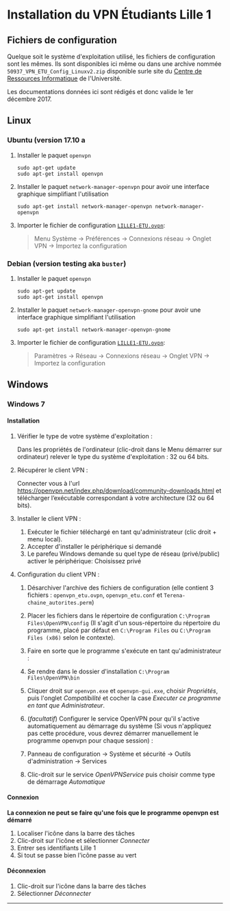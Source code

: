 # Installation du VPN Étudiants Lille 1

## Fichiers de configuration

Quelque soit le système d'exploitation utilisé, les fichiers de configuration sont les mêmes. Ils sont disponibles ici même ou dans une archive nommée `50937_VPN_ETU_Config_Linuxv2.zip` disponible surle site du [Centre de Ressources Informatique](http://cri.univ-lille1.fr/Services-proposes/reseau/VPN-etudiant) de l'Université.

Les documentations données ici sont rédigés et donc valide le 1er décembre 2017.

## Linux

### Ubuntu (version 17.10 a

 1. Installer le paquet `openvpn`

        sudo apt-get update
        sudo apt-get install openvpn

 2. Installer le paquet `network-manager-openvpn` pour avoir une interface graphique simplifiant l'utilisation

        sudo apt-get install network-manager-openvpn network-manager-openvpn

 3. Importer le fichier de configuration [`LILLE1-ETU.ovpn`](LILLE1-ETU.ovpn):

    > Menu Système → Préférences → Connexions réseau → Onglet VPN → Importez la configuration 

### Debian (version testing aka `buster`)

 1. Installer le paquet `openvpn`

        sudo apt-get update
        sudo apt-get install openvpn

 2. Installer le paquet `network-manager-openvpn-gnome` pour avoir une interface graphique simplifiant l'utilisation

        sudo apt-get install network-manager-openvpn-gnome

 3. Importer le fichier de configuration [`LILLE1-ETU.ovpn`](LILLE1-ETU.ovpn):

    > Paramètres → Réseau → Connexions réseau → Onglet VPN → Importez la configuration 

## Windows

### Windows 7

#### Installation

 1. Vérifier le type de votre système d'exploitation :

    Dans les propriétés  de l'ordinateur (clic-droit dans le Menu démarrer sur ordinateur) relever le type du système d'exploitation : 32 ou 64 bits.

 2. Récupérer le client VPN :

    Connecter vous à l'url <https://openvpn.net/index.php/download/community-downloads.html> et télécharger l’exécutable correspondant à votre architecture (32 ou 64 bits).

 3. Installer le client VPN :

    1. Exécuter le fichier téléchargé en tant qu'administrateur (clic droit + menu local).
    2. Accepter d'installer le périphérique si demandé
    3. Le parefeu Windows demande su quel type de réseau (privé/public) activer le périphérique: Choisissez privé
 4. Configuration du client VPN :

    1. Désarchiver l'archive des fichiers de configuration (elle contient 3 fichiers : `openvpn_etu.ovpn`, `openvpn_etu.conf` et `Terena-chaine_autorites.perm`)
    2. Placer les fichiers dans le répertoire de configuration `C:\Program Files\OpenVPN\config` (Il s'agit d'un sous-répertoire du répertoire du programme, placé par défaut en `C:\Program Files` ou `C:\Program Files (x86)` selon le contexte).
    3. Faire en sorte que le programme s'exécute en tant qu'administrateur :

      1. Se rendre dans le dossier d'installation `C:\Program Files\OpenVPN\bin`
      2. Cliquer droit sur `openvpn.exe` et `openvpn-gui.exe`, choisir *Propriétés*, puis l'onglet *Compatibilité* et cocher la case *Executer ce programme en tant que Administrateur*.

    4. (*facultatif*) Configurer le service OpenVPN pour qu'il s'active automatiquement au démarrage du système (Si vous n'appliquez pas cette procédure, vous devrez démarrer manuellement le programme openvpn pour chaque session) :

      1. Panneau de configuration → Système et sécurité → Outils d'administration → Services
      2. Clic-droit sur le service *OpenVPNService* puis choisir comme type de démarrage *Automatique*

#### Connexion

**La connexion ne peut se faire qu'une fois que le programme openvpn est démarré**

 1. Localiser l'icône dans la barre des tâches
 2. Clic-droit sur l'icône et sélectionner *Connecter*
 3. Entrer ses identifiants Lille 1
 4. Si tout se passe bien l'icône passe au vert

#### Déconnexion

 1. Clic-droit sur l'icône dans la barre des tâches
 2. Sélectionner *Déconnecter*

------------------------------------------------------------------------------
